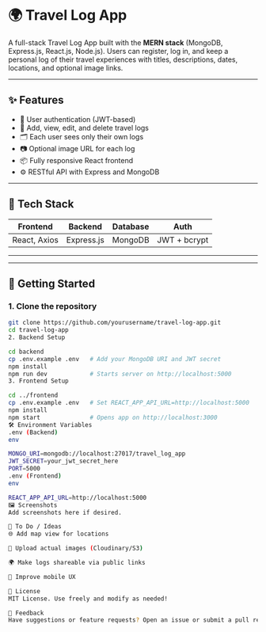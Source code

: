 # 🌍 Travel Log App

A full-stack Travel Log App built with the **MERN stack** (MongoDB, Express.js, React.js, Node.js). Users can register, log in, and keep a personal log of their travel experiences with titles, descriptions, dates, locations, and optional image links.

---

## ✨ Features

- 🔐 User authentication (JWT-based)
- 📝 Add, view, edit, and delete travel logs
- 🗂️ Each user sees only their own logs
- 📷 Optional image URL for each log
- 📦 Fully responsive React frontend
- ⚙️ RESTful API with Express and MongoDB

---

## 🔧 Tech Stack

| Frontend       | Backend        | Database   | Auth         |
|----------------|----------------|------------|--------------|
| React, Axios   | Express.js     | MongoDB    | JWT + bcrypt |

---


---

## 🚀 Getting Started

### 1. Clone the repository

```bash
git clone https://github.com/yourusername/travel-log-app.git
cd travel-log-app
2. Backend Setup

cd backend
cp .env.example .env   # Add your MongoDB URI and JWT secret
npm install
npm run dev            # Starts server on http://localhost:5000
3. Frontend Setup

cd ../frontend
cp .env.example .env   # Set REACT_APP_API_URL=http://localhost:5000
npm install
npm start              # Opens app on http://localhost:3000
🛠 Environment Variables
.env (Backend)
env

MONGO_URI=mongodb://localhost:27017/travel_log_app
JWT_SECRET=your_jwt_secret_here
PORT=5000
.env (Frontend)
env

REACT_APP_API_URL=http://localhost:5000
🖼 Screenshots
Add screenshots here if desired.

📌 To Do / Ideas
🌐 Add map view for locations

📸 Upload actual images (Cloudinary/S3)

🌍 Make logs shareable via public links

📱 Improve mobile UX

🪪 License
MIT License. Use freely and modify as needed!

💬 Feedback
Have suggestions or feature requests? Open an issue or submit a pull request!
